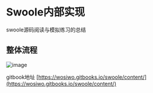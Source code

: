 # Swoole内部实现

swoole源码阅读与模拟练习的总结

## 整体流程

![image](https://github.com/wosiwo/swoole-doc/blob/master/static/image/wholeFlow.png)

gitbook地址 [https://wosiwo.gitbooks.io/swoole/content/](https://wosiwo.gitbooks.io/swoole/content/)

